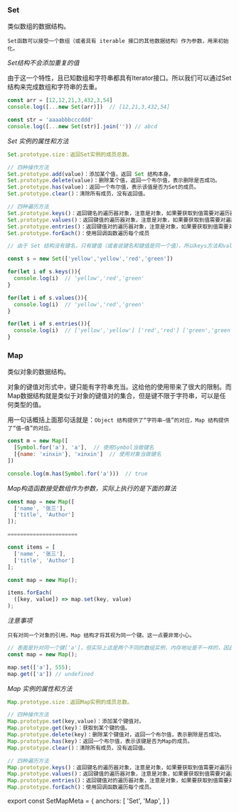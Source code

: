 ### Set

类似数组的数据结构。

`Set函数可以接受一个数组（或者具有 iterable 接口的其他数据结构）作为参数，用来初始化。`

_Set结构不会添加重复的值_

由于这一个特性，且已知数组和字符串都具有Iterator接口。所以我们可以通过Set结构来完成数组和字符串的去重。

```js
const arr = [12,12,21,3,432,3,54]
console.log([...new Set(arr)])  // [12,21,3,432,54]

const str = 'aaaabbbcccddd'
console.log([...new Set(str)].join('')) // abcd
```

_Set 实例的属性和方法_

```js
Set.prototype.size：返回Set实例的成员总数。

// 四种操作方法
Set.prototype.add(value)：添加某个值，返回 Set 结构本身。
Set.prototype.delete(value)：删除某个值，返回一个布尔值，表示删除是否成功。
Set.prototype.has(value)：返回一个布尔值，表示该值是否为Set的成员。
Set.prototype.clear()：清除所有成员，没有返回值。

// 四种遍历方法
Set.prototype.keys()：返回键名的遍历器对象，注意是对象，如果要获取到值需要对遍历器对象进行遍历
Set.prototype.values()：返回键值的遍历器对象，注意是对象，如果要获取到值需要对遍历器对象进行遍历
Set.prototype.entries()：返回键值对的遍历器对象，注意是对象，如果要获取到值需要对遍历器对象进行遍历
Set.prototype.forEach()：使用回调函数遍历每个成员
```

```js
// 由于 Set 结构没有键名，只有键值（或者说键名和键值是同一个值），所以keys方法和values方法的行为完全一致。

const s = new Set(['yellow','yellow','red','green'])

for(let i of s.keys()){
  console.log(i)  // 'yellow','red','green'
}

for(let i of s.values()){
  console.log(i)  // 'yellow','red','green'
}

for(let i of s.entries()){
  console.log(i)  // ['yellow','yellow'] ['red','red'] ['green','green']
}
```

### Map

类似对象的数据结构。

对象的键值对形式中，键只能有字符串充当。这给他的使用带来了很大的限制。而Map数据结构就是类似于对象的键值对的集合，但是键不限于字符串，可以是任何类型的值。

用一句话概括上面那句话就是：`Object 结构提供了“字符串—值”的对应，Map 结构提供了“值—值”的对应。`

```js
const m = new Map([
  [Symbol.for('a'), 'a'],  // 使用Symbol当做键名
  [{name: 'xinxin'}, 'xinxin']  // 使用对象当做键名
])

console.log(m.has(Symbol.for('a')))  // true
```

_Map构造函数接受数组作为参数，实际上执行的是下面的算法_

```js
const map = new Map([
  ['name', '张三'],
  ['title', 'Author']
]);

======================

const items = [
  ['name', '张三'],
  ['title', 'Author']
];

const map = new Map();

items.forEach(
  ([key, value]) => map.set(key, value)
);
```

_注意事项_

`只有对同一个对象的引用，Map 结构才将其视为同一个键。这一点要非常小心。`

```js
// 表面是针对同一个键['a']，但实际上这是两个不同的数组实例，内存地址是不一样的，因此get方法无法读取该键，返回undefined。
const map = new Map();

map.set(['a'], 555);
map.get(['a']) // undefined
```

_Map 实例的属性和方法_

```js
Map.prototype.size：返回Map实例的成员总数。

// 四种操作方法
Map.prototype.set(key,value)：添加某个键值对。
Map.prototype.get(key)：获取到某个键的值。
Map.prototype.delete(key)：删除某个键值对，返回一个布尔值，表示删除是否成功。
Map.prototype.has(key)：返回一个布尔值，表示该键是否为Map的成员。
Map.prototype.clear()：清除所有成员，没有返回值。

// 四种遍历方法
Map.prototype.keys()：返回键名的遍历器对象，注意是对象，如果要获取到值需要对遍历器对象进行遍历。
Map.prototype.values()：返回键值的遍历器对象，注意是对象，如果要获取到值需要对遍历器对象进行遍历。
Map.prototype.entries()：返回键值对的遍历器对象，注意是对象，如果要获取到值需要对遍历器对象进行遍历。
Map.prototype.forEach()：使用回调函数遍历每个成员。
```

export const SetMapMeta = {
  anchors: [
    'Set',
    'Map',
  ]
}
